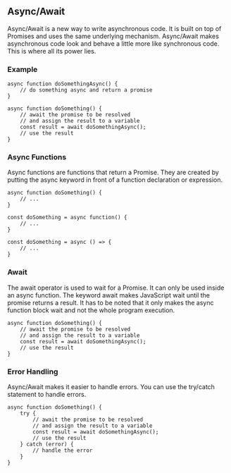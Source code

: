 ## Async/Await

Async/Await is a new way to write asynchronous code. It is built on top of Promises and uses the same underlying mechanism. Async/Await makes asynchronous code look and behave a little more like synchronous code. This is where all its power lies.

### Example

```
async function doSomethingAsync() {
    // do something async and return a promise
}

async function doSomething() {
    // await the promise to be resolved
    // and assign the result to a variable
    const result = await doSomethingAsync();
    // use the result
}
```

### Async Functions

Async functions are functions that return a Promise. They are created by putting the async keyword in front of a function declaration or expression.

```
async function doSomething() {
    // ...
}
```

```
const doSomething = async function() {
    // ...
}
```

```
const doSomething = async () => {
    // ...
}
```

### Await

The await operator is used to wait for a Promise. It can only be used inside an async function. The keyword await makes JavaScript wait until the promise returns a result. It has to be noted that it only makes the async function block wait and not the whole program execution.

```
async function doSomething() {
    // await the promise to be resolved
    // and assign the result to a variable
    const result = await doSomethingAsync();
    // use the result
}
```

### Error Handling

Async/Await makes it easier to handle errors. You can use the try/catch statement to handle errors.

```
async function doSomething() {
    try {
        // await the promise to be resolved
        // and assign the result to a variable
        const result = await doSomethingAsync();
        // use the result
    } catch (error) {
        // handle the error
    }
}
```
